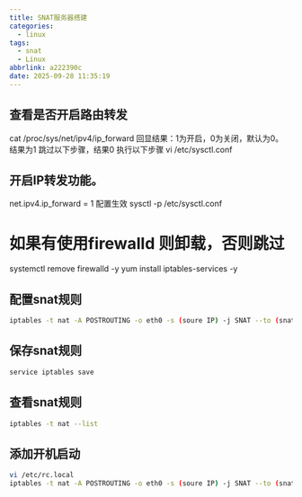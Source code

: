 ```yaml
---
title: SNAT服务器搭建
categories:
  - linux
tags:
  - snat
  - Linux
abbrlink: a222390c
date: 2025-09-28 11:35:19
---
```



## 查看是否开启路由转发

cat /proc/sys/net/ipv4/ip_forward
回显结果：1为开启，0为关闭，默认为0。
结果为1 跳过以下步骤，结果0 执行以下步骤
vi /etc/sysctl.conf
## 开启IP转发功能。
net.ipv4.ip_forward = 1
配置生效
sysctl -p /etc/sysctl.conf
# 如果有使用firewalld 则卸载，否则跳过
systemctl remove firewalld -y
yum install iptables-services -y
## 配置snat规则
```bash
iptables -t nat -A POSTROUTING -o eth0 -s (soure IP) -j SNAT --to (snat服务器IP)
```
## 保存snat规则
```bash
service iptables save
```
## 查看snat规则
```bash
iptables -t nat --list
```
## 添加开机启动
```bash
vi /etc/rc.local
iptables -t nat -A POSTROUTING -o eth0 -s (soure IP) -j SNAT --to (snat服务器IP)
```
